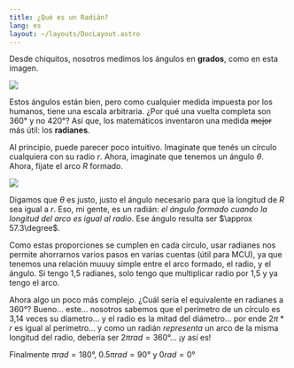 ```yaml
---
title: ¿Qué es un Radián?
lang: es
layout: ~/layouts/DocLayout.astro
---
```


Desde chiquitos, nosotros medimos los ángulos en **grados**, como en esta imagen.

![](/images/radianes/grados.png)

Estos ángulos están bien, pero como cualquier medida impuesta por los humanos, tiene una escala arbitraria. ¿Por qué una vuelta completa son 360° y no 420°? Así que, los matemáticos inventaron una medida ~~mejor~~ más útil: los **radianes**.

Al principio, puede parecer poco intuitivo. Imaginate que tenés un círculo cualquiera con su radio $r$. Ahora, imaginate que tenemos un ángulo $\theta$. Ahora, fijate el arco $R$ formado.

![](/images/radianes/circulo.png)

Digamos que $\theta$ es justo, justo el ángulo necesario para que la longitud de $R$ sea igual a $r$. Eso, mi gente, es un radián: _el ángulo formado cuando la longitud del arco es igual al radio_. Ese ángulo resulta ser $\approx 57.3\degree$.

Como estas proporciones se cumplen en cada círculo, usar radianes nos permite ahorrarnos varios pasos en varias cuentas (útil para MCU), ya que tenemos una relación muuuy simple entre el arco formado, el radio, y el ángulo. Si tengo 1,5 radianes, solo tengo que multiplicar radio por 1,5 y ya tengo el arco.

Ahora algo un poco más complejo. ¿Cuál sería el equivalente en radianes a 360°? Bueno... este... nosotros sabemos que el perímetro de un círculo es 3,14 veces su díametro... y el radio es la mitad del diámetro... por ende $2\pi * r$ es igual al perímetro... y como un radián _representa_ un arco de la misma longitud del radio, debería ser $2\pi\unit{rad} = 360°$... ¡y así es!

Finalmente $\pi\unit{rad} = 180°$, $0.5\pi\unit{rad} = 90°$ y $0\unit{rad} = 0°$
